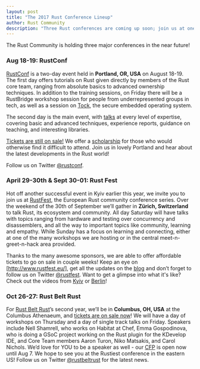 ```yaml
---
layout: post
title: "The 2017 Rust Conference Lineup"
author: Rust Community
description: "Three Rust conferences are coming up soon; join us at one near you!"
---
```


The Rust Community is holding three major conferences in the near future!

### Aug 18-19: RustConf

[RustConf](http://rustconf.com/) is a two-day event held in **Portland, OR,
USA** on August 18-19. The first day offers tutorials on Rust given directly
by members of the Rust core team, ranging from absolute basics to advanced
ownership techniques. In addition to the training sessions, on Friday there will
be a RustBridge workshop session for people from underrepresented groups in tech,
as well as a session on [Tock](https://www.tockos.org/), the secure embedded operating system.

The second day is the main event, with [talks][rc-talks] at every
level of expertise, covering basic and advanced techniques, experience
reports, guidance on teaching, and interesting libraries.

[Tickets are still on sale!][rc-ticks] We offer a [scholarship][rc-schol] for those
who would otherwise find it difficult to attend. Join us in lovely Portland and
hear about the latest developments in the Rust world!

Follow us on Twitter [@rustconf](https://twitter.com/rustconf).

 [rc-talks]: http://rustconf.com/program.html
 [rc-ticks]: http://rustconf.com/register.html
 [rc-schol]: (https://tilde.wufoo.com/forms/rustconf-scholarships/)

### April 29-30th & Sept 30-01: Rust Fest

Hot off another successful event in Kyiv earlier this year, we invite
you to join us at [RustFest](http://www.rustfest.eu/), the European
Rust community conference series. Over the weekend of the 30th of
September we’ll gather in **Zürich, Switzerland** to talk Rust, its ecosystem and
community. All day Saturday will have talks with topics ranging from
hardware and testing over concurrency and disassemblers, and all the
way to important topics like community, learning and empathy. While
Sunday has a focus on learning and connecting, either at one of the
many workshops we are hosting or in the central meet-n-greet-n-hack
area provided.

Thanks to the many awesome sponsors, we are able to offer affordable
tickets to go on sale in couple weeks! Keep an eye on
[http://www.rustfest.eu/], get all the updates on the
[blog](http://blog.rustfest.eu/) and don’t forget to follow us on
Twitter [@rustfest](https://twitter.com/rustfest). Want to get a
glimpse into what it's like? Check out the videos from
[Kyiv] or [Berlin]!

### Oct 26-27: Rust Belt Rust

For [Rust Belt Rust](https://www.rust-belt-rust.com/)’s second year,
we’ll be in **Columbus, OH, USA** at the Columbus Athenaeum, and
[tickets are on sale now][rbr-tick]! We will have a day of workshops
on Thursday and a day of single track talks on Friday. Speakers
include Nell Shamrell, who works on Habitat at Chef, Emma Gospodinova,
who is doing a GSoC project working on the Rust plugin for the
KDevelop IDE, and Core Team members Aaron Turon, Niko Matsakis, and
Carol Nichols. We’d love for YOU to be a speaker as well - our
[CFP](http://cfp.rust-belt-rust.com/) is open now until Aug 7. We
hope to see you at the Rustiest conference in the eastern US! Follow
us on Twitter [@rustbeltrust](https://twitter.com/rustbeltrust) for
the latest news.

 [Kyiv]: https://www.youtube.com/playlist?list=PL85XCvVPmGQhvs1Rnet_24B-AI3YSM2YG
 [Berlin]: https://www.youtube.com/playlist?list=PL85XCvVPmGQh8nWR_Z-fTmPGsUWuzb-dn
 [rbr-tick]: https://www.eventbrite.com/e/rust-belt-rust-conference-2017-registration-36237335847
